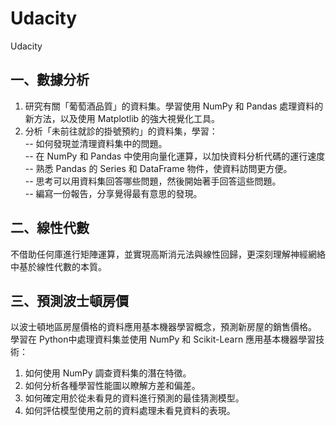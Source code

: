 # Udacity
Udacity

## **一、數據分析**
1. 研究有關「葡萄酒品質」的資料集。學習使用 NumPy 和 Pandas 處理資料的新方法，以及使用 Matplotlib 的強大視覺化工具。
2. 分析「未前往就診的掛號預約」的資料集，學習：  
  --  如何發現並清理資料集中的問題。  
  --  在 NumPy 和 Pandas 中使用向量化運算，以加快資料分析代碼的運行速度  
  --  熟悉 Pandas 的 Series 和 DataFrame 物件，使資料訪問更方便。  
  --  思考可以用資料集回答哪些問題，然後開始著手回答這些問題。  
  --  編寫一份報告，分享覺得最有意思的發現。  

## **二、線性代數**
不借助任何庫進行矩陣運算，並實現高斯消元法與線性回歸，更深刻理解神經網絡中基於線性代數的本質。  

## **三、預測波士頓房價**
以波士頓地區房屋價格的資料應用基本機器學習概念，預測新房屋的銷售價格。  
學習在 Python中處理資料集並使用 NumPy 和 Scikit-Learn 應用基本機器學習技術：  
1. 如何使用 NumPy 調查資料集的潛在特徵。  
2. 如何分析各種學習性能圖以瞭解方差和偏差。  
3. 如何確定用於從未看見的資料進行預測的最佳猜測模型。  
4. 如何評估模型使用之前的資料處理未看見資料的表現。  

